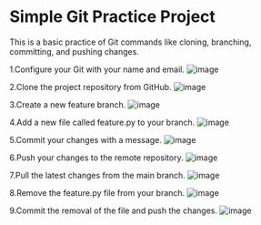 # Simple Git Practice Project

This is a basic practice of Git commands like cloning, branching, committing, and pushing changes.

1.Configure your Git with your name and email.
![image](https://github.com/user-attachments/assets/e2bb44f0-d11a-4f1a-8333-c0411975b902)

2.Clone the project repository from GitHub. 
![image](https://github.com/user-attachments/assets/724ddb71-46aa-4677-9a93-779dfa338b58)

3.Create a new feature branch. 
![image](https://github.com/user-attachments/assets/09c08c5d-367e-449e-8136-5bfd61450bdc)

4.Add a new file called feature.py to your branch. 
![image](https://github.com/user-attachments/assets/eccbaf71-694c-42e4-ae76-bd27fc473cad)

5.Commit your changes with a message.
![image](https://github.com/user-attachments/assets/eb86b2d9-6133-4ce6-8c3a-a48b85409a44)

6.Push your changes to the remote repository.
![image](https://github.com/user-attachments/assets/9005ce25-be91-475a-ba8d-0afbeca61fa0)

7.Pull the latest changes from the main branch. 
![image](https://github.com/user-attachments/assets/fd8db4a6-cd15-453a-ab01-dfd0ca1c20ef)

8.Remove the feature.py file from your branch.
![image](https://github.com/user-attachments/assets/36e1779e-4c93-4357-8c7f-22725591b748)

9.Commit the removal of the file and push the changes.
![image](https://github.com/user-attachments/assets/f09fe8fb-6471-455f-bcc8-309a549eae3d)










